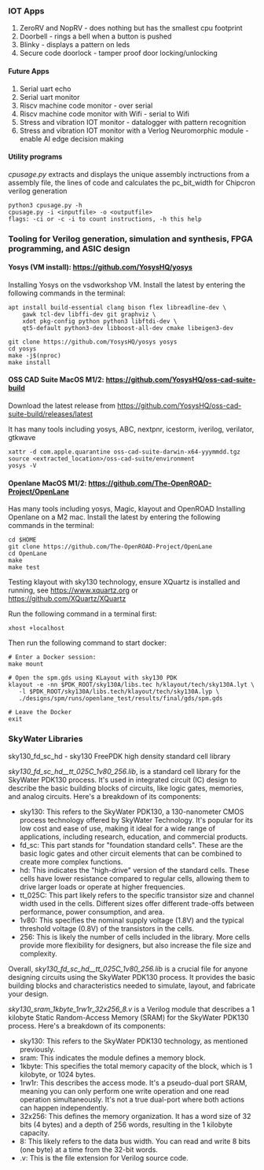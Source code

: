 ### IOT Apps
1. ZeroRV and NopRV - does nothing but has the smallest cpu footprint
1. Doorbell - rings a bell when a button is pushed
1. Blinky - displays a pattern on leds
1. Secure code doorlock - tamper proof door locking/unlocking

#### Future Apps
1. Serial uart echo
1. Serial uart monitor
1. Riscv machine code monitor - over serial
1. Riscv machine code monitor with Wifi - serial to Wifi
1. Stress and vibration IOT monitor - datalogger with pattern recognition
1. Stress and vibration IOT monitor with a Verlog Neuromorphic module - enable AI edge decision making


#### Utility programs
*cpusage.py* extracts and displays the unique assembly inctructions from a assembly file, the lines of code and calculates the pc_bit_width for Chipcron verilog generation
```
python3 cpusage.py -h
cpusage.py -i <inputfile> -o <outputfile>
flags: -ci or -c -i to count instructions, -h this help
```
### Tooling for Verilog generation, simulation and synthesis, FPGA programming, and ASIC design

#### Yosys (VM install): https://github.com/YosysHQ/yosys
Installing Yosys on the vsdworkshop VM. Install the latest by entering the following commands in the terminal:
```
apt install build-essential clang bison flex libreadline-dev \
    gawk tcl-dev libffi-dev git graphviz \
    xdot pkg-config python python3 libftdi-dev \
    qt5-default python3-dev libboost-all-dev cmake libeigen3-dev

git clone https://github.com/YosysHQ/yosys yosys
cd yosys
make -j$(nproc)
make install
```

#### OSS CAD Suite MacOS M1/2: https://github.com/YosysHQ/oss-cad-suite-build
Download the latest release from https://github.com/YosysHQ/oss-cad-suite-build/releases/latest

It has many tools including yosys, ABC, nextpnr, icestorm, iverilog, verilator, gtkwave
```
xattr -d com.apple.quarantine oss-cad-suite-darwin-x64-yyymmdd.tgz
source <extracted_location>/oss-cad-suite/environment
yosys -V
```

#### Openlane MacOS M1/2: https://github.com/The-OpenROAD-Project/OpenLane
Has many tools including yosys, Magic, klayout and OpenROAD
Installing Openlane on a M2 mac. Install the latest by entering the following commands in the terminal:
```
cd $HOME
git clone https://github.com/The-OpenROAD-Project/OpenLane
cd OpenLane
make
make test
```

Testing klayout with sky130 technology, ensure XQuartz is installed and running, see https://www.xquartz.org or https://github.com/XQuartz/XQuartz

Run the following command in a terminal first:
```
xhost +localhost
```

Then run the following command to start docker:
```
# Enter a Docker session:
make mount

# Open the spm.gds using KLayout with sky130 PDK
klayout -e -nn $PDK_ROOT/sky130A/libs.tec h/klayout/tech/sky130A.lyt \
   -l $PDK_ROOT/sky130A/libs.tech/klayout/tech/sky130A.lyp \
   ./designs/spm/runs/openlane_test/results/final/gds/spm.gds

# Leave the Docker
exit
```

### SkyWater Libraries
sky130_fd_sc_hd - sky130 FreePDK high density standard cell library

*sky130_fd_sc_hd__tt_025C_1v80_256.lib*, is a standard cell library for the SkyWater PDK130 process. It's used in integrated circuit (IC) design to describe the basic building blocks of circuits, like logic gates, memories, and analog circuits. Here's a breakdown of its components:

  * sky130: This refers to the SkyWater PDK130, a 130-nanometer CMOS process technology offered by SkyWater Technology. It's popular for its low cost and ease of use, making it ideal for a wide range of applications, including research, education, and commercial products.
  * fd_sc: This part stands for "foundation standard cells". These are the basic logic gates and other circuit elements that can be combined to create more complex functions.
  * hd: This indicates the "high-drive" version of the standard cells. These cells have lower resistance compared to regular cells, allowing them to drive larger loads or operate at higher frequencies.
  * tt_025C: This part likely refers to the specific transistor size and channel width used in the cells. Different sizes offer different trade-offs between performance, power consumption, and area.
  * 1v80: This specifies the nominal supply voltage (1.8V) and the typical threshold voltage (0.8V) of the transistors in the cells.
  * 256: This is likely the number of cells included in the library. More cells provide more flexibility for designers, but also increase the file size and complexity.

Overall, *sky130_fd_sc_hd__tt_025C_1v80_256.lib* is a crucial file for anyone designing circuits using the SkyWater PDK130 process. It provides the basic building blocks and characteristics needed to simulate, layout, and fabricate your design.

*sky130_sram_1kbyte_1rw1r_32x256_8.v* is a Verilog module that describes a 1 kilobyte Static Random-Access Memory (SRAM) for the SkyWater PDK130 process. Here's a breakdown of its components:

  * sky130: This refers to the SkyWater PDK130 technology, as mentioned previously.
  * sram: This indicates the module defines a memory block.
  * 1kbyte: This specifies the total memory capacity of the block, which is 1 kilobyte, or 1024 bytes.
  * 1rw1r: This describes the access mode. It's a pseudo-dual port SRAM, meaning you can only perform one write operation and one read operation simultaneously. It's not a true dual-port where both actions can happen independently.
  * 32x256: This defines the memory organization. It has a word size of 32 bits (4 bytes) and a depth of 256 words, resulting in the 1 kilobyte capacity.
  * 8: This likely refers to the data bus width. You can read and write 8 bits (one byte) at a time from the 32-bit words.
  * .v: This is the file extension for Verilog source code.
